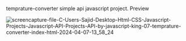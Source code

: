 temprature-converter simple api javascript project. Preview

![screencapture-file-C-Users-Sajid-Desktop-Html-CSS-Javascript-Projects-Javascript-API-Projects-API-by-javascript-king-07-temprature-converter-index-html-2024-04-07-13_58_24](https://github.com/sajidasghar/temprature-converter-javascript-api-project/assets/152764869/7d910d33-3ec1-4042-ae2c-fb9074a19518)
